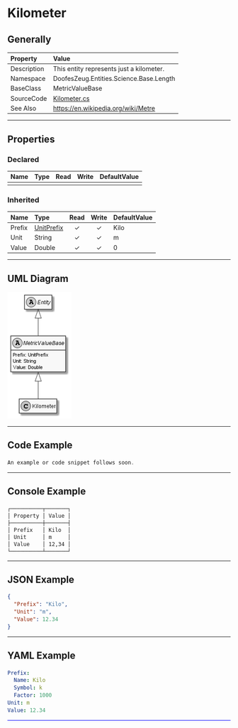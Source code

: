 ﻿# Kilometer

## Generally

|Property|Value|
|:-|:-|
|Description|This entity represents just a kilometer.|
|Namespace|DoofesZeug.Entities.Science.Base.Length|
|BaseClass|MetricValueBase|
|SourceCode|[Kilometer.cs](../../../../DoofesZeug.Library/Src/Entities/Science/Base/Length/Kilometer.cs)|
|See Also|https://en.wikipedia.org/wiki/Metre|

---

## Properties

### Declared

|Name|Type|Read|Write|DefaultValue|
|:---|:---|:--:|:---:|:-----------|
|    |    |    |     |            |

### Inherited

|Name|Type|Read|Write|DefaultValue|
|:---|:---|:--:|:---:|:-----------|
|Prefix|[UnitPrefix](../../Entities/DoofesZeug.Datatypes.Misc/UnitPrefix.md)|&#x2713;|&#x2713;|Kilo|
|Unit|String|&#x2713;|&#x2713;|m|
|Value|Double|&#x2713;|&#x2713;|0|

---

## UML Diagram

![Kilometer.png](./Kilometer.png "Kilometer")

---

## Code Example

```cs
An example or code snippet follows soon.
```

---

## Console Example

```console
┌──────────┬───────┐
│ Property │ Value │
├──────────┼───────┤
│ Prefix   │ Kilo  │
│ Unit     │ m     │
│ Value    │ 12,34 │
└──────────┴───────┘
```

---

## JSON Example

```json
{
  "Prefix": "Kilo",
  "Unit": "m",
  "Value": 12.34
}
```

---

## YAML Example

```yaml
Prefix:
  Name: Kilo
  Symbol: k
  Factor: 1000
Unit: m
Value: 12.34
```

<hr style="background: blue;" />
